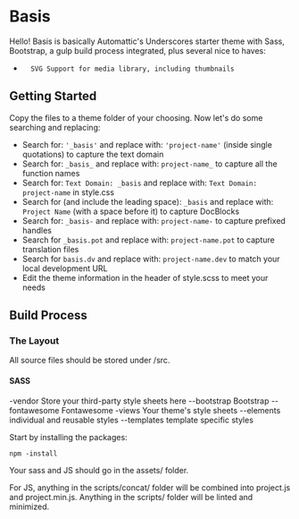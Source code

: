 # Basis

Hello! Basis is basically Automattic's Underscores starter theme with Sass, Bootstrap, a gulp build process integrated, plus several nice to haves:

-		SVG Support for media library, including thumbnails

## Getting Started

Copy the files to a theme folder of your choosing.  Now let's do some searching and replacing:
-   Search for:  `'_basis'`  and replace with:  `'project-name'`  (inside single quotations) to capture the text domain
-   Search for:  `_basis_`  and replace with:  `project-name_`  to capture all the function names
-   Search for:  `Text Domain: _basis`  and replace with:  `Text Domain: project-name`  in style.css
-   Search for (and include the leading space):  `_basis`  and replace with:  `Project Name`  (with a space before it) to capture DocBlocks
-   Search for:  `_basis-`  and replace with:  `project-name-`  to capture prefixed handles
-   Search for  `_basis.pot`  and replace with:  `project-name.pot`  to capture translation files
-   Search for  `basis.dv`  and replace with:  `project-name.dev`  to match your local development URL
-   Edit the theme information in the header of style.scss to meet your needs

## Build Process

### The Layout

All source files should be stored under /src.

#### SASS

-vendor					Store your third-party style sheets here
--bootstrap			Bootstrap
--fontawesome		Fontawesome
-views					Your theme's style sheets
--elements			individual and reusable styles
--templates     template specific styles

Start by installing the packages:

    npm -install

Your sass and JS should go in the assets/ folder.  

For JS, anything in the scripts/concat/ folder will be combined into project.js and project.min.js.  Anything in the scripts/ folder will be linted and minimized.
